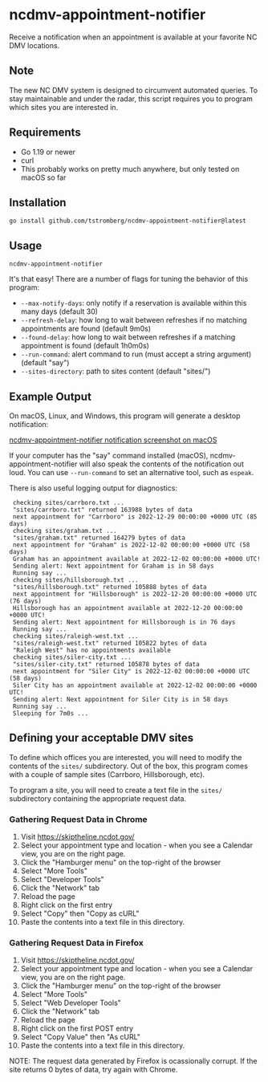 # ncdmv-appointment-notifier

Receive a notification when an appointment is available at your favorite NC DMV locations.

## Note

The new NC DMV system is designed to circumvent automated queries. To stay
maintainable and under the radar, this script requires you to program which sites you are interested in.

## Requirements

* Go 1.19 or newer
* curl
* This probably works on pretty much anywhere, but only tested on macOS so far

## Installation

```shell
go install github.com/tstromberg/ncdmv-appointment-notifier@latest
```

## Usage

```shell
ncdmv-appointment-notifier
```

It's that easy! There are a number of flags for tuning the behavior of this program:

* `--max-notify-days`: only notify if a reservation is available within this many days (default 30)
* `--refresh-delay`: how long to wait between refreshes if no matching appointments are found (default 9m0s)
* `--found-delay`: how long to wait between refreshes if a matching appointment is found (default 1h0m0s)
* `--run-command`: alert command to run (must accept a string argument) (default "say")
* `--sites-directory`: path to sites content (default "sites/")

## Example Output

On macOS, Linux, and Windows, this program will generate a desktop notification:

[ncdmv-appointment-notifier notification screenshot on macOS](screenshot.png)

If your computer has the "say" command installed (macOS), ncdmv-appointment-notifier will also speak the contents of the  notification out loud. You can use `--run-command` to set an alternative tool, such as `espeak`.

There is also useful logging output for diagnostics:

```log
 checking sites/carrboro.txt ...
 "sites/carrboro.txt" returned 163988 bytes of data
 next appointment for "Carrboro" is 2022-12-29 00:00:00 +0000 UTC (85 days)
 checking sites/graham.txt ...
 "sites/graham.txt" returned 164279 bytes of data
 next appointment for "Graham" is 2022-12-02 00:00:00 +0000 UTC (58 days)
 Graham has an appointment available at 2022-12-02 00:00:00 +0000 UTC!
 Sending alert: Next appointment for Graham is in 58 days
 Running say ...
 checking sites/hillsborough.txt ...
 "sites/hillsborough.txt" returned 105888 bytes of data
 next appointment for "Hillsborough" is 2022-12-20 00:00:00 +0000 UTC (76 days)
 Hillsborough has an appointment available at 2022-12-20 00:00:00 +0000 UTC!
 Sending alert: Next appointment for Hillsborough is in 76 days
 Running say ...
 checking sites/raleigh-west.txt ...
 "sites/raleigh-west.txt" returned 105822 bytes of data
 "Raleigh West" has no appointments available
 checking sites/siler-city.txt ...
 "sites/siler-city.txt" returned 105878 bytes of data
 next appointment for "Siler City" is 2022-12-02 00:00:00 +0000 UTC (58 days)
 Siler City has an appointment available at 2022-12-02 00:00:00 +0000 UTC!
 Sending alert: Next appointment for Siler City is in 58 days
 Running say ...
 Sleeping for 7m0s ...
```

## Defining your acceptable DMV sites

To define which offices you are interested, you will need to modify the contents of the `sites/` subdirectory. Out of the box, this program comes with a couple of sample sites (Carrboro, Hillsborough, etc).

To program a site, you will need to create a text file in the `sites/` subdirectory containing the appropriate request data.

### Gathering Request Data in Chrome

1. Visit <https://skiptheline.ncdot.gov/>
2. Select your appointment type and location - when you see a Calendar view, you are on the right page.
3. Click the "Hamburger menu" on the top-right of the browser
4. Select "More Tools"
5. Select "Developer Tools"
6. Click the "Network" tab
7. Reload the page
8. Right click on the first entry
9. Select "Copy" then "Copy as cURL"
10. Paste the contents into a text file in this directory.

### Gathering Request Data in Firefox

1. Visit <https://skiptheline.ncdot.gov/>
2. Select your appointment type and location - when you see a Calendar view, you are on the right page.
3. Click the "Hamburger menu" on the top-right of the browser
4. Select "More Tools"
5. Select "Web Developer Tools"
6. Click the "Network" tab
7. Reload the page
8. Right click on the first POST entry
9. Select "Copy Value" then "As cURL"
10. Paste the contents into a text file in this directory.

NOTE: The request data generated by Firefox is ocassionally corrupt. If the site returns 0 bytes of data, try again with Chrome.
